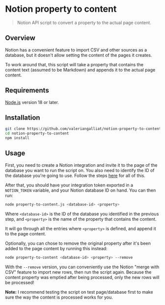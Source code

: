 # Notion property to content

> Notion API script to convert a property to the actual page content.

## Overview

Notion has a convenient feature to import CSV and other sources as a
database, but it doesn't allow setting the content of the pages it
creates.

To work around that, this script will take a property that contains the
content text (assumed to be Markdown) and appends it to the actual page
content.

## Requirements

[Node.js](https://nodejs.org/) version 18 or later.

## Installation

```sh
git clone https://github.com/valeriangalliat/notion-property-to-content
cd notion-property-to-content
npm install
```

## Usage

First, you need to create a Notion integration and invite it to the page
of the database you want to run the script on. You also need to identify
the ID of the database you're going to use. Follow the steps
[here](https://github.com/valeriangalliat/github-to-notion/#3-create-a-notion-integration)
for all of this.

After that, you should have your integration token exported in
a `NOTION_TOKEN` variable, and your Notion database ID on hand. You can
then run:

```sh
node property-to-content.js <database-id> <property>
```

Where `<database-id>` is the ID of the database you identified in the
previous step, and `<property>` is the name of the property that
contains the content.

It will go through all the entries where `<property>` is defined, and
append it to the page content.

Optionally, you can chose to remove the original property after it's
been added to the page content by running this instead:

```sh
node property-to-content <database-id> <property> --remove
```

With the `--remove` version, you can conveniently use the Notion "merge
with CSV" feature to import new rows, then run the script again. Because
the content property was emptied after being processed, only the new
rows will be processed!

**Note:** I recommend testing the script on test page/database first to
make sure the way the content is processed works for you.
